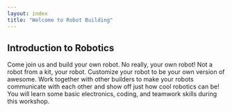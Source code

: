 ```yaml
---
layout: index
title: "Welcome to Robot Building"
---
```



## Introduction to Robotics

Come join us and build your own robot. No really, your own robot! Not a robot from a kit, your robot. Customize your robot to be your own version of awesome. Work together with other builders to make your robots communicate with each other and show off just how cool robotics can be! You will learn some basic electronics, coding, and teamwork skills during this workshop.


